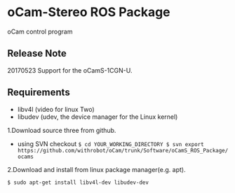 # oCam-Stereo ROS Package
oCam control program

## Release Note
20170523
	Support for the oCamS-1CGN-U.

## Requirements
- libv4l  (video for linux Two)
- libudev (udev, the device manager for the Linux kernel)



1.Download source three from github.
- using SVN checkout
``
$ cd YOUR_WORKING_DIRECTORY
$ svn export https://github.com/withrobot/oCam/trunk/Software/oCamS_ROS_Package/ocams
``

2.Download and install from linux package manager(e.g. apt).
```
$ sudo apt-get install libv4l-dev libudev-dev
```
